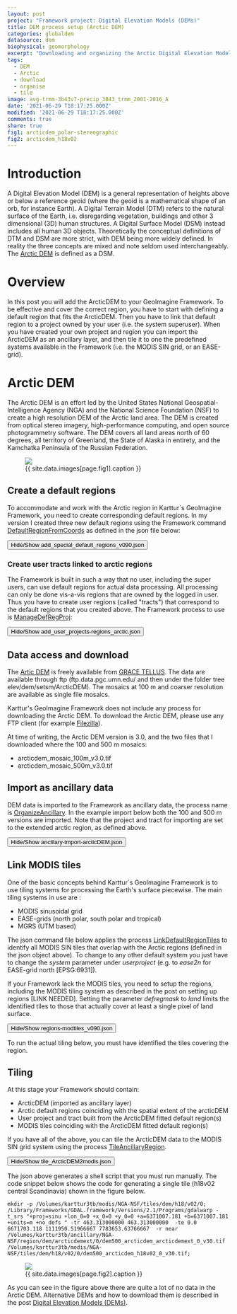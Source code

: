 ```yaml
---
layout: post
project: "Framework project: Digital Elevation Models (DEMs)"
title: DEM process setup (Arctic DEM)
categories: globaldem
datasource: dem
biophysical: geomorphology
excerpt: "Downloading and organizing the Arctic Digital Elevation Model (DEM)"
tags:
  - DEM
  - Arctic
  - download
  - organise
  - tile
image: avg-trmm-3b43v7-precip_3B43_trmm_2001-2016_A
date: '2021-06-29 T18:17:25.000Z'
modified: '2021-06-29 T18:17:25.000Z'
comments: true
share: true
fig1: arcticdem_polar-stereographic
fig2: arcticdem_h18v02
---
```

<script src="https://karttur.github.io/common/assets/js/karttur/togglediv.js"></script>

# Introduction

A Digital Elevation Model (DEM) is a general representation of heights above or below a reference geoid (where the geoid is a mathematical shape of an orb, for instance Earth). A Digital Terrain Model (DTM) refers to the natural surface of the Earth, i.e. disregarding vegetation, buildings and other 3 dimensional (3D) human structures. A Digital Surface Model (DSM) instead includes all human 3D objects. Theoretically the conceptual definitions of DTM and DSM are more strict, with DEM being more widely defined. In reality the three concepts are mixed and note seldom used interchangeably. The [Arctic DEM](https://www.pgc.umn.edu/data/arcticdem/) is defined as a DSM.

# Overview

In this post you will add the ArcticDEM to your GeoImagine Framework. To be effective and cover the correct region, you have to start with defining a default region that fits the ArcticDEM. Then you have to link that default region to a project owned by your user (i.e. the system superuser). When you have created your own project and region you can import the ArcticDEM as an ancillary layer, and then tile it to one the predefined systems available in the Framework (i.e. the MODIS SIN grid, or an EASE-grid).

# Arctic DEM

The Arctic DEM is an effort led by the United States National Geospatial-Intelligence Agency (NGA) and the National Science Foundation (NSF) to create a high resolution DEM of the Arctic land area. The DEM is created from optical stereo imagery, high-performance computing, and open source photogrammetry software. The DEM covers all land areas north of 60 degrees, all territory of Greenland, the State of Alaska in entirety, and the Kamchatka Peninsula of the Russian Federation.

<figure>
<img src="{{ site.commonurl }}/images/{{ site.data.images[page.fig1].file }}">
<figcaption> {{ site.data.images[page.fig1].caption }} </figcaption>
</figure>

## Create a default regions

To accommodate and work with the Arctic region in Karttur´s GeoImagine Framework, you need to create corresponding default regions. In my version I created three new default regions using the Framework command [<span class='process'>DefaultRegionFromCoords</span>](https://karttur.github.io/geoimagine03-docs-procpack/subprocess/subprocid-DefaultRegionFromCoords/) as defined in the json file below:

<button id= "togglecreateregion" onclick="hiddencode('createregion')">Hide/Show add_special_default_regions_v090.json</button>

<div id="createregion" style="display:none">

{% capture text-capture %}
{% raw %}

```
{
  "userproject": {
    "userid": "karttur",
    "projectid": "karttur",
    "tractid": "karttur",
    "siteid": "*",
    "plotid": "*",
    "system": "system"
  },
  "period": {
    "timestep": "static"
  },
  "process": [
    {
      "processid": "DefaultRegionFromCoords",
      "overwrite": false,
      "parameters": {
        "regioncat": "global",
        "regionid": "arcticdem",
        "regionname": "Arctic circumpolar DEM",
        "parentid": "globe",
        "parentcat": "globe",
        "epsg": "4326",
        "stratum": "1",
        "minx": -180,
        "miny": 58,
        "maxx": 180,
        "maxy": 90,
        "version": "1.0",
        "title": "Global arctic DEM",
        "label": "Region covering 60 to 90 degrees north, coinciding with the core region of the Arctic DEM."
      },
      "dstpath": {
        "volume": "geoinfo2021"
      }
    },
    {
      "processid": "DefaultRegionFromCoords",
      "overwrite": false,
      "parameters": {
        "regioncat": "global",
        "regionid": "arcticland",
        "regionname": "Arctic circumpolar land",
        "parentid": "globe",
        "parentcat": "globe",
        "stratum": "1",
        "minx": -180,
        "miny": 58,
        "maxx": 180,
        "maxy": 84,
        "version": "1",
        "title": "Global arctic land zone",
        "label": "Region covering arctic cricumpolar land masses extending from 58 to 84 degrees north."
      },
      "dstpath": {
        "volume": "geoinfo2021"
      },
      "dstcomp": [
        {
          "arcticland": {
            "masked": "N",
            "measure": "N",
            "source": "karttur",
            "product": "pubroi",
            "content": "roi",
            "layerid": "defreg",
            "prefix": "defreg",
            "suffix": "v010",
            "dataunit": "boundary",
            "celltype": "vector",
            "cellnull": "0"
          }
        }
      ]
    },
    {
      "processid": "DefaultRegionFromCoords",
      "overwrite": false,
      "parameters": {
        "regioncat": "global",
        "regionid": "arcticdemext",
        "regionname": "Arctic circumpolar DEM",
        "parentid": "globe",
        "parentcat": "globe",
        "stratum": "1",
        "minx": -180,
        "miny": 50,
        "maxx": 180,
        "maxy": 90,
        "version": "1",
        "title": "Global arctic extended DEM",
        "label": "Region covering 50 to 90 degrees north, coinciding with the extended region of the Arctic DEM."
      }
    }
  ]
}
```

{% endraw %}
{% endcapture %}
{% include widgets/toggle-code.html  toggle-text=text-capture  %}
</div>

### Create user tracts linked to arctic regions

The Framework is built in such a way that no user, including the super users, can use default regions for actual data processing. All processing can only be done vis-a-vis regions that are owned by the logged in user. Thus you have to create user regions (called "tracts") that correspond to the default regions that you created above. The Framework process to use is [<span class='process'>ManageDefRegProj</span>](https://karttur.github.io/geoimagine03-docs-procpack/subprocess/subprocid-ManageDefRegProj/):

<button id= "togglecreatedefregproj" onclick="hiddencode('defregproj')">Hide/Show add_user_projects-regions_arctic.json</button>

<div id="defregproj" style="display:none">

{% capture text-capture %}
{% raw %}

```
{
  "userproject": {
    "userid": "karttur",
    "projectid": "karttur",
    "tractid": "karttur",
    "siteid": "*",
    "plotid": "*",
    "system": "system"
  },
  "period": {
    "timestep": "static"
  },
  "process": [
    {
      "processid": "ManageDefRegProj",
      "overwrite": false,
      "parameters": {
        "defaultregion": "arcticland",
        "tractid": "karttur-arcticland",
        "tractname": "karttur arcticland",
        "projid": "karttur-arcticland",
        "projname": "karttur arcticland",
        "tracttitle": "Karttur arcticland",
        "tractlabel": "Karttur arcticland",
        "projtitle": "Karttur arcticland",
        "projlabel": "Karttur arcticland"
      }
    },
    {
      "processid": "ManageDefRegProj",
      "overwrite": false,
      "parameters": {
        "defaultregion": "arcticdem",
        "tractid": "karttur-arcticdem",
        "tractname": "karttur arcticdem",
        "projid": "karttur-arcticdem",
        "projname": "karttur arcticdem",
        "tracttitle": "Karttur arcticdem",
        "tractlabel": "Karttur arcticdem",
        "projtitle": "Karttur arcticdem",
        "projlabel": "Karttur arcticdem"
      }
    },
    {
      "processid": "ManageDefRegProj",
      "overwrite": false,
      "parameters": {
        "defaultregion": "arcticdemext",
        "tractid": "karttur-arcticdemext",
        "tractname": "karttur arcticdemext",
        "projid": "karttur-arcticdemext",
        "projname": "karttur arcticdemext",
        "tracttitle": "Karttur arcticdemext",
        "tractlabel": "Karttur arcticdemext",
        "projtitle": "Karttur arcticdemext",
        "projlabel": "Karttur arcticdemext"
      }
    }
  ]
}

```
{% endraw %}
{% endcapture %}
{% include widgets/toggle-code.html  toggle-text=text-capture  %}
</div>

## Data access and download

The [Artic DEM](https://www.pgc.umn.edu/data/arcticdem/) is freely available from [GRACE TELLUS](http://data.pgc.umn.edu/elev/dem/setsm/ArcticDEM). The data are available through ftp (ftp.data.pgc.umn.edu/ and then under the folder tree elev/dem/setsm/ArcticDEM). The mosaics at 100 m and coarser resolution are available as single file mosaics.

Karttur's GeoImagine Framework does not include any process for downloading the Arctic DEM. To download the Arctic DEM, please use any FTP client (for example [Filezilla](https://filezilla-project.org)).

At time of writing, the Arctic DEM version is 3.0, and the two files that I downloaded where the 100 and 500 m mosaics:

- arcticdem_mosaic_100m_v3.0.tif
- arcticdem_mosaic_500m_v3.0.tif

## Import as ancillary data

DEM data is imported to the Framework as ancillary data, the process name is [<span class='process'>OrganizeAncillary</span>](https://karttur.github.io/geoimagine03-docs-procpack/subprocess/subprocid-OrganizeAncillary/). In the example import below both the 100 and 500 m versions are imported. Note that the project and tract for importing are set to the extended arctic region, as defined above.

<button id= "toggleimport" onclick="hiddencode('import')">Hide/Show ancillary-import-arcticDEM.json</button>

<div id="import" style="display:none">

{% capture text-capture %}
{% raw %}

```
{
  "userproject": {
    "userid": "karttur",
    "projectid": "karttur-arcticdemext",
    "tractid": "karttur-arcticdemext",
    "siteid": "*",
    "plotid": "*",
    "system": "ancillary"
  },
  "period": {
    "timestep": "static"
  },
  "process": [
    {
      "processid": "OrganizeAncillary",
      "overwrite": false,
      "parameters": {
        "importcode": "tif",
        "epsg": "3413",
        "orgid": "NGA-NSF",
        "dsname": "arctiddem",
        "dsversion": "3.0",
        "accessdate": "20181110",
        "regionid": "arcticdem",
        "regioncat": "global",
        "dataurl": "",
        "metaurl": "",
        "title": "Arctic DEM",
        "label": "Arctice Digitial Surface Model"
      },
      "srcpath": {
        "volume": "karttur",
        "hdr": "tif",
        "dat": "tif"
      },
      "dstpath": {
        "volume": "karttur",
        "hdr": "tif",
        "dat": "tif"
      },
      "srcraw": [
        {
          "dem500": {
            "datadir": "ancillary/arcticdem",
            "datafile": "arcticdem_mosaic_500m_v3.0",
            "datalayer": "DEM",
            "title": "Arctic DEM",
            "label": "Arctice Digitial Surface Modeln"
          },
          "dem100": {
            "datadir": "ancillary/arcticdem",
            "datafile": "arcticdem_mosaic_100m_v3.0",
            "title": "Arctic DEM",
            "label": "Arctice Digitial Surface Modeln"
          }
        }
      ],
      "dstcomp": [
        {
          "dem500": {
            "source": "NGA-NSF",
            "product": "arcticdem",
            "content": "dem",
            "layerid": "dem500",
            "prefix": "dem500",
            "suffix": "v30",
            "scalefac": 1,
            "offsetadd": 0,
            "dataunit": "masl",
            "celltype": "Float32",
            "cellnull": -9999,
            "measure": "R",
            "masked": "N"
          }
        },
        {
          "dem100": {
            "source": "NGA-NSF",
            "product": "arcticdem",
            "content": "dem",
            "layerid": "dem100",
            "prefix": "dem100",
            "suffix": "v30",
            "scalefac": 1,
            "offsetadd": 0,
            "dataunit": "masl",
            "celltype": "Float32",
            "cellnull": -9999,
            "measure": "R",
            "masked": "N"
          }
        }
      ]
    }
  ]
}
```

{% endraw %}
{% endcapture %}
{% include widgets/toggle-code.html  toggle-text=text-capture  %}
</div>

## Link MODIS tiles

One of the basic concepts behind Karttur´s GeoImagine Framework is to use tiling systems for processing the Earth's surface piecewise. The main tiling systems in use are :

- MODIS sinusoidal grid
- EASE-grids (north polar, south polar and tropical)
- MGRS (UTM based)

The json command file below applies the process [<span class='process'>LinkDefaultRegionTiles</span>](https://karttur.github.io/geoimagine03-docs-procpack/subprocess/subprocid-LinkDefaultRegionTiles/) to identify all MODIS SIN tiles that overlap with the Arctic regions (defined in the json object above). To change to any other default system you just have to change the _system_ parameter under _userproject_ (e.g. to _ease2n_ for EASE-grid north [EPSG:6931]).

If your Framework lack the MODIS tiles, you need to setup the regions, including the MODIS tiling system as described in the post on setting up regions [LINK NEEDED]. Setting the parameter _defregmask_ to _land_ limits the identified tiles to those that actually cover at least a single pixel of land surface.

<button id= "togglelinkmodis" onclick="hiddencode('linkmodis')">Hide/Show regions-modtiles_v090.json</button>

<div id="linkmodis" style="display:none">

{% capture text-capture %}
{% raw %}

```
{
  "userproject": {
    "userid": "karttur",
    "projectid": "karttur",
    "tractid": "karttur",
    "siteid": "*",
    "plotid": "*",
    "system": "modis"
  },
  "period": {
    "timestep": "static"
  },
  "process": [
    {
      "processid": "LinkDefaultRegionTiles",
      "overwrite": false,
      "version": "0.9",
      "verbose": 2,
      "parameters": {
        "defregmask": "land"
        },
      "srcpath": {
        "volume": "Ancillary",
        "hdr": "shp",
        "dat": "shp"
      },
      "srccomp": [
        {
          "regions": {
            "source": "karttur",
            "product": "roi",
            "content": "pubroi",
            "layerid": "defreg",
            "prefix": "defreg",
            "suffix": "v010"
          }
        }
      ]
    }
  ]
}
```

{% endraw %}
{% endcapture %}
{% include widgets/toggle-code.html  toggle-text=text-capture  %}
</div>

To run the actual tiling below, you must have identified the tiles covering the region.

## Tiling

At this stage your Framework should contain:

- ArcticDEM (imported as ancillary layer)
- Arctic default regions coinciding with the spatial extent of the arcticDEM
- User project and tract built from the ArcticDEM fitted default region(s)
- MODIS tiles coinciding with the ArcticDEM fitted default region(s)

If you have all of the above, you can tile the ArcticDEM data to the MODIS SIN grid system using the process [<span class='preocess'>TileAncillaryRegion</span>](https://karttur.github.io/geoimagine03-docs-procpack/subprocess/subprocid-TileAncillaryRegion/).

<button id= "toggletilings" onclick="hiddencode('tilingdiv')">Hide/Show tile_ArcticDEM2modis.json</button>

<div id="tilingdiv" style="display:none">

{% capture text-capture %}
{% raw %}

```
{
  "userproject": {
    "userid": "karttur",
    "projectid": "karttur-arcticdem",
    "tractid": "karttur-arcticdem",
    "siteid": "*",
    "plotid": "*",
    "system": "modis"
  },
  "period": {
    "timestep": "static"
  },
  "process": [
    {
      "processid": "TileAncillaryRegion",
      "version": "1.3",
      "overwrite": false,
      "parameters": {
        "defregid": "arcticdemext",
        "tr_xres": 500,
        "tr_yres": 500,
        "resample": "near",
        "asscript": false
      },
      "srcpath": {
        "volume": "karttur"
      },
      "dstpath": {
        "volume": "karttur"
      },
      "srccomp": [
        {
          "dem500": {
            "source": "NGA-NSF",
            "product": "arcticdem",
            "content": "dem",
            "layerid": "dem500",
            "prefix": "dem500",
            "suffix": "v30"
          }
        }
      ],
      "dstcopy": [
        {
          "dem500": {
            "srccomp": "dem_dem500",
            "layerid": "dem500"
          }
        }
      ]
    }
  ]
}

```

{% endraw %}
{% endcapture %}
{% include widgets/toggle-code.html  toggle-text=text-capture  %}
</div>

The json above generates a shell script that you must run manually. The code snippet below shows the code for generating a single tile (h18v02 central Scandinavia) shown in the figure below.

```
mkdir -p /Volumes/karttur3tb/modis/NGA-NSF/tiles/dem/h18/v02/0;
/Library/Frameworks/GDAL.framework/Versions/2.1/Programs/gdalwarp -t_srs "+proj=sinu +lon_0=0 +x_0=0 +y_0=0 +a=6371007.181 +b=6371007.181 +units=m +no_defs " -tr 463.313000000 463.313000000  -te 0.0 6671703.118 1111950.51966667 7783653.63766667  -r near  /Volumes/karttur3tb/ancillary/NGA-NSF/region/dem/arcticdemext/0/dem500_arcticdem_arcticdemext_0_v30.tif /Volumes/karttur3tb/modis/NGA-NSF/tiles/dem/h18/v02/0/dem500_arcticdem_h18v02_0_v30.tif;
```

<figure>
<img src="{{ site.commonurl }}/images/{{ site.data.images[page.fig2].file }}">
<figcaption> {{ site.data.images[page.fig2].caption }} </figcaption>
</figure>

As you can see in the figure above there are quite a lot of no data in the Arctic DEM. Alternative DEMs and how to download them is described in the post [Digital Elevation Models (DEMs)](../demproj-global-dems).
